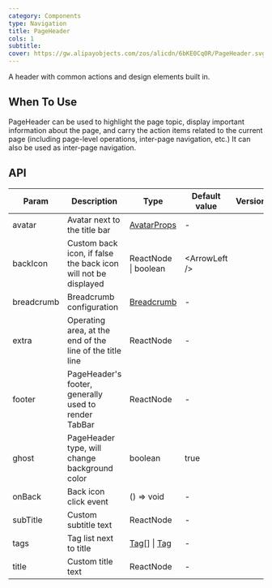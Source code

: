 ```yaml
---
category: Components
type: Navigation
title: PageHeader
cols: 1
subtitle:
cover: https://gw.alipayobjects.com/zos/alicdn/6bKE0Cq0R/PageHeader.svg
---
```


A header with common actions and design elements built in.

## When To Use

PageHeader can be used to highlight the page topic, display important information about the page, and carry the action items related to the current page (including page-level operations, inter-page navigation, etc.) It can also be used as inter-page navigation.

## API

| Param | Description | Type | Default value | Version |
| --- | --- | --- | --- | --- |
| avatar | Avatar next to the title bar | [AvatarProps](/components/avatar/) | - |  |
| backIcon | Custom back icon, if false the back icon will not be displayed | ReactNode \| boolean | &lt;ArrowLeft /> |  |
| breadcrumb | Breadcrumb configuration | [Breadcrumb](/components/breadcrumb/) | - |  |
| extra | Operating area, at the end of the line of the title line | ReactNode | - |  |
| footer | PageHeader's footer, generally used to render TabBar | ReactNode | - |  |
| ghost | PageHeader type, will change background color | boolean | true |  |
| onBack | Back icon click event | () => void | - |  |
| subTitle | Custom subtitle text | ReactNode | - |  |
| tags | Tag list next to title | [Tag](/components/tag/)[] \| [Tag](/components/tag/) | - |  |
| title | Custom title text | ReactNode | - |  |

<style>
  [data-theme="dark"] .site-page-header {
    border: 1px solid #303030;
  }
  [data-theme="dark"]  .site-page-header-ghost-wrapper {
    background-color: rgba(255,255,255,0.08);
  }
</style>
